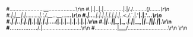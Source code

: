 #.._...._..............._..__.........._........\r\n
#.|.|..|.|.............|.|/./.........(_).......\r\n
#.|.|__|.|_..._._..._..|.'./.__._._.__._._.__...\r\n
#.|..__..|.|.|.|.|.|.|.|..<./._`.|.'__|.|.'_.\..\r\n
#.|.|..|.|.|_|.|.|_|.|.|...\.(_|.|.|..|.|.|.|.|.\r\n
#.|_|..|_|\__,_|\__,.|.|_|\_\__,_|_|..|_|_|.|_|.\r\n
#................__/.|..........................\r\n
#...............|___/...........................\r\n
\r\n
